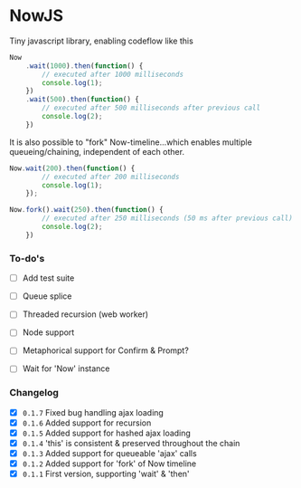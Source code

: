 # NowJS
Tiny javascript library, enabling codeflow like this

```js
Now
	.wait(1000).then(function() {
		// executed after 1000 milliseconds
		console.log(1);
	})
	.wait(500).then(function() {
		// executed after 500 milliseconds after previous call
		console.log(2);
	})

```

It is also possible to "fork" Now-timeline...which enables multiple queueing/chaining, independent of each other.

```js
Now.wait(200).then(function() {
		// executed after 200 milliseconds
		console.log(1);
	});

Now.fork().wait(250).then(function() {
		// executed after 250 milliseconds (50 ms after previous call)
		console.log(2);
	})

```

### To-do's
- [ ] Add test suite
- [ ] Queue splice
- [ ] Threaded recursion (web worker)
- [ ] Node support
- [ ] Metaphorical support for Confirm & Prompt?
- [ ] Wait for 'Now' instance



### Changelog
- [x] `0.1.7` Fixed bug handling ajax loading
- [x] `0.1.6` Added support for recursion
- [x] `0.1.5` Added support for hashed ajax loading
- [x] `0.1.4` 'this' is consistent & preserved throughout the chain
- [x] `0.1.3` Added support for queueable 'ajax' calls
- [x] `0.1.2` Added support for 'fork' of Now timeline
- [x] `0.1.1` First version, supporting 'wait' & 'then'
